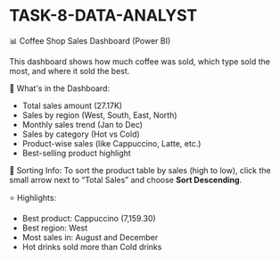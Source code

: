 # TASK-8-DATA-ANALYST
📊 Coffee Shop Sales Dashboard (Power BI)

This dashboard shows how much coffee was sold, which type sold the most, and where it sold the best.

🧾 What's in the Dashboard:
- Total sales amount (27.17K)
- Sales by region (West, South, East, North)
- Monthly sales trend (Jan to Dec)
- Sales by category (Hot vs Cold)
- Product-wise sales (like Cappuccino, Latte, etc.)
- Best-selling product highlight

📌 Sorting Info:
To sort the product table by sales (high to low), click the small arrow next to “Total Sales” and choose **Sort Descending**.

⭐ Highlights:
- Best product: Cappuccino (7,159.30)
- Best region: West
- Most sales in: August and December
- Hot drinks sold more than Cold drinks
